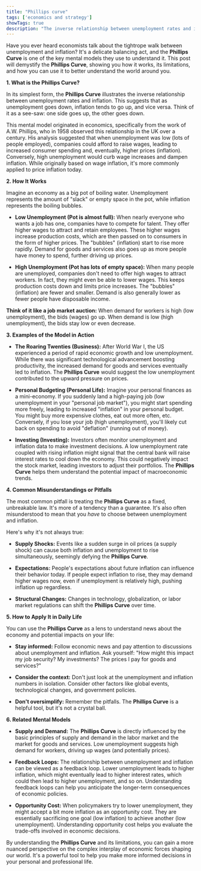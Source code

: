 ```yaml
---
title: "Phillips curve"
tags: ['economics and strategy']
showTags: true
description: "The inverse relationship between unemployment rates and inflation, suggesting a trade-off between these two economic variables."
---
```



Have you ever heard economists talk about the tightrope walk between unemployment and inflation? It's a delicate balancing act, and the **Phillips Curve** is one of the key mental models they use to understand it. This post will demystify the **Phillips Curve**, showing you how it works, its limitations, and how you can use it to better understand the world around you.

**1. What is the Phillips Curve?**

In its simplest form, the **Phillips Curve** illustrates the inverse relationship between unemployment rates and inflation. This suggests that as unemployment goes down, inflation tends to go up, and vice versa. Think of it as a see-saw: one side goes up, the other goes down.

This mental model originated in economics, specifically from the work of A.W. Phillips, who in 1958 observed this relationship in the UK over a century. His analysis suggested that when unemployment was low (lots of people employed), companies could afford to raise wages, leading to increased consumer spending and, eventually, higher prices (inflation). Conversely, high unemployment would curb wage increases and dampen inflation. While originally based on wage inflation, it's more commonly applied to price inflation today.

**2. How It Works**

Imagine an economy as a big pot of boiling water. Unemployment represents the amount of "slack" or empty space in the pot, while inflation represents the boiling bubbles.

*   **Low Unemployment (Pot is almost full):** When nearly everyone who wants a job has one, companies have to compete for talent. They offer higher wages to attract and retain employees. These higher wages increase production costs, which are then passed on to consumers in the form of higher prices. The "bubbles" (inflation) start to rise more rapidly. Demand for goods and services also goes up as more people have money to spend, further driving up prices.

*   **High Unemployment (Pot has lots of empty space):** When many people are unemployed, companies don't need to offer high wages to attract workers. In fact, they might even be able to lower wages. This keeps production costs down and limits price increases. The "bubbles" (inflation) are fewer and smaller. Demand is also generally lower as fewer people have disposable income.

**Think of it like a job market auction:** When demand for workers is high (low unemployment), the bids (wages) go up. When demand is low (high unemployment), the bids stay low or even decrease.

**3. Examples of the Model in Action**

*   **The Roaring Twenties (Business):** After World War I, the US experienced a period of rapid economic growth and low unemployment. While there was significant technological advancement boosting productivity, the increased demand for goods and services eventually led to inflation. The **Phillips Curve** would suggest the low unemployment contributed to the upward pressure on prices.

*   **Personal Budgeting (Personal Life):** Imagine your personal finances as a mini-economy. If you suddenly land a high-paying job (low unemployment in your "personal job market"), you might start spending more freely, leading to increased "inflation" in your personal budget. You might buy more expensive clothes, eat out more often, etc. Conversely, if you lose your job (high unemployment), you'll likely cut back on spending to avoid "deflation" (running out of money).

*   **Investing (Investing):** Investors often monitor unemployment and inflation data to make investment decisions. A low unemployment rate coupled with rising inflation might signal that the central bank will raise interest rates to cool down the economy. This could negatively impact the stock market, leading investors to adjust their portfolios. The **Phillips Curve** helps them understand the potential impact of macroeconomic trends.

**4. Common Misunderstandings or Pitfalls**

The most common pitfall is treating the **Phillips Curve** as a fixed, unbreakable law. It's more of a tendency than a guarantee. It's also often misunderstood to mean that you *have* to choose between unemployment and inflation.

Here's why it's not always true:

*   **Supply Shocks:** Events like a sudden surge in oil prices (a supply shock) can cause both inflation and unemployment to rise simultaneously, seemingly defying the **Phillips Curve**.

*   **Expectations:** People's expectations about future inflation can influence their behavior today. If people expect inflation to rise, they may demand higher wages now, even if unemployment is relatively high, pushing inflation up regardless.

*   **Structural Changes:** Changes in technology, globalization, or labor market regulations can shift the **Phillips Curve** over time.

**5. How to Apply It in Daily Life**

You can use the **Phillips Curve** as a lens to understand news about the economy and potential impacts on your life:

*   **Stay informed:** Follow economic news and pay attention to discussions about unemployment and inflation. Ask yourself: "How might this impact my job security? My investments? The prices I pay for goods and services?"

*   **Consider the context:** Don't just look at the unemployment and inflation numbers in isolation. Consider other factors like global events, technological changes, and government policies.

*   **Don't oversimplify:** Remember the pitfalls. The **Phillips Curve** is a helpful tool, but it's not a crystal ball.

**6. Related Mental Models**

*   **Supply and Demand:** The **Phillips Curve** is directly influenced by the basic principles of supply and demand in the labor market and the market for goods and services. Low unemployment suggests high demand for workers, driving up wages (and potentially prices).

*   **Feedback Loops:** The relationship between unemployment and inflation can be viewed as a feedback loop. Lower unemployment leads to higher inflation, which might eventually lead to higher interest rates, which could then lead to higher unemployment, and so on. Understanding feedback loops can help you anticipate the longer-term consequences of economic policies.

*   **Opportunity Cost:** When policymakers try to lower unemployment, they might accept a bit more inflation as an opportunity cost. They are essentially sacrificing one goal (low inflation) to achieve another (low unemployment). Understanding opportunity cost helps you evaluate the trade-offs involved in economic decisions.

By understanding the **Phillips Curve** and its limitations, you can gain a more nuanced perspective on the complex interplay of economic forces shaping our world. It's a powerful tool to help you make more informed decisions in your personal and professional life.

